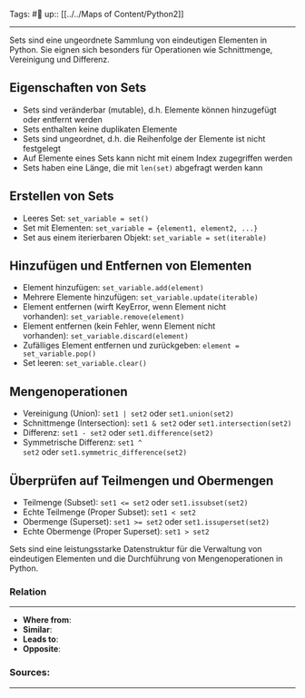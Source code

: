 Tags: #🌿 
up:: [[../../Maps of Content/Python2]]

---
Sets sind eine ungeordnete Sammlung von eindeutigen Elementen in Python. Sie eignen sich besonders für Operationen wie Schnittmenge, Vereinigung und Differenz.

## Eigenschaften von Sets

- Sets sind veränderbar (mutable), d.h. Elemente können hinzugefügt oder entfernt werden
- Sets enthalten keine duplikaten Elemente
- Sets sind ungeordnet, d.h. die Reihenfolge der Elemente ist nicht festgelegt
- Auf Elemente eines Sets kann nicht mit einem Index zugegriffen werden
- Sets haben eine Länge, die mit `len(set)` abgefragt werden kann

## Erstellen von Sets

- Leeres Set: `set_variable = set()`
- Set mit Elementen: `set_variable = {element1, element2, ...}`
- Set aus einem iterierbaren Objekt: `set_variable = set(iterable)`

## Hinzufügen und Entfernen von Elementen

- Element hinzufügen: `set_variable.add(element)`
- Mehrere Elemente hinzufügen: `set_variable.update(iterable)`
- Element entfernen (wirft KeyError, wenn Element nicht vorhanden): `set_variable.remove(element)`
- Element entfernen (kein Fehler, wenn Element nicht vorhanden): `set_variable.discard(element)`
- Zufälliges Element entfernen und zurückgeben: `element = set_variable.pop()`
- Set leeren: `set_variable.clear()`

## Mengenoperationen

- Vereinigung (Union): `set1 | set2` oder `set1.union(set2)`
- Schnittmenge (Intersection): `set1 & set2` oder `set1.intersection(set2)`
- Differenz: `set1 - set2` oder `set1.difference(set2)`
- Symmetrische Differenz: `set1 ^ set2` oder `set1.symmetric_difference(set2)`

## Überprüfen auf Teilmengen und Obermengen

- Teilmenge (Subset): `set1 <= set2` oder `set1.issubset(set2)`
- Echte Teilmenge (Proper Subset): `set1 < set2`
- Obermenge (Superset): `set1 >= set2` oder `set1.issuperset(set2)`
- Echte Obermenge (Proper Superset): `set1 > set2`

Sets sind eine leistungsstarke Datenstruktur für die Verwaltung von eindeutigen Elementen und die Durchführung von Mengenoperationen in Python.


### Relation
---
- **Where from**:  
- **Similar**: 
- **Leads to**: 
- **Opposite**: 
### Sources:
---
